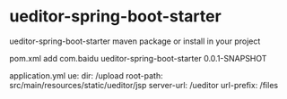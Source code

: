 # ueditor-spring-boot-starter
ueditor-spring-boot-starter
maven package or install
in your project

pom.xml add
<dependency>
  <groupId>com.baidu</groupId>
  <artifactId>ueditor-spring-boot-starter</artifactId>
  <version>0.0.1-SNAPSHOT</version>
</dependency>

application.yml
ue:
  dir: /upload
  root-path: src/main/resources/static/ueditor/jsp
  server-url: /ueditor
  url-prefix: /files
 
